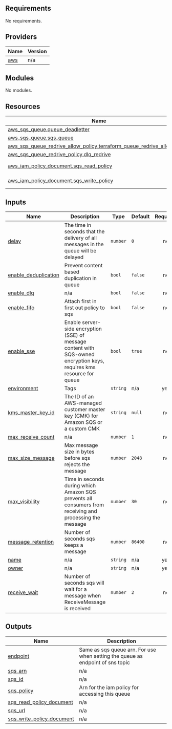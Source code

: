 ## Requirements

No requirements.

## Providers

| Name | Version |
|------|---------|
| <a name="provider_aws"></a> [aws](#provider\_aws) | n/a |

## Modules

No modules.

## Resources

| Name | Type |
|------|------|
| [aws_sqs_queue.queue_deadletter](https://registry.terraform.io/providers/hashicorp/aws/latest/docs/resources/sqs_queue) | resource |
| [aws_sqs_queue.sqs_queue](https://registry.terraform.io/providers/hashicorp/aws/latest/docs/resources/sqs_queue) | resource |
| [aws_sqs_queue_redrive_allow_policy.terraform_queue_redrive_allow_policy](https://registry.terraform.io/providers/hashicorp/aws/latest/docs/resources/sqs_queue_redrive_allow_policy) | resource |
| [aws_sqs_queue_redrive_policy.dlq_redrive](https://registry.terraform.io/providers/hashicorp/aws/latest/docs/resources/sqs_queue_redrive_policy) | resource |
| [aws_iam_policy_document.sqs_read_policy](https://registry.terraform.io/providers/hashicorp/aws/latest/docs/data-sources/iam_policy_document) | data source |
| [aws_iam_policy_document.sqs_write_policy](https://registry.terraform.io/providers/hashicorp/aws/latest/docs/data-sources/iam_policy_document) | data source |

## Inputs

| Name | Description | Type | Default | Required |
|------|-------------|------|---------|:--------:|
| <a name="input_delay"></a> [delay](#input\_delay) | The time in seconds that the delivery of all messages in the queue will be delayed | `number` | `0` | no |
| <a name="input_enable_deduplication"></a> [enable\_deduplication](#input\_enable\_deduplication) | Prevent content based duplication in queue | `bool` | `false` | no |
| <a name="input_enable_dlq"></a> [enable\_dlq](#input\_enable\_dlq) | n/a | `bool` | `false` | no |
| <a name="input_enable_fifo"></a> [enable\_fifo](#input\_enable\_fifo) | Attach first in first out policy to sqs | `bool` | `false` | no |
| <a name="input_enable_sse"></a> [enable\_sse](#input\_enable\_sse) | Enable server-side encryption (SSE) of message content with SQS-owned encryption keys, requires kms resource for queue | `bool` | `true` | no |
| <a name="input_environment"></a> [environment](#input\_environment) | Tags | `string` | n/a | yes |
| <a name="input_kms_master_key_id"></a> [kms\_master\_key\_id](#input\_kms\_master\_key\_id) | The ID of an AWS-managed customer master key (CMK) for Amazon SQS or a custom CMK | `string` | `null` | no |
| <a name="input_max_receive_count"></a> [max\_receive\_count](#input\_max\_receive\_count) | n/a | `number` | `1` | no |
| <a name="input_max_size_message"></a> [max\_size\_message](#input\_max\_size\_message) | Max message size in bytes before sqs rejects the message | `number` | `2048` | no |
| <a name="input_max_visibility"></a> [max\_visibility](#input\_max\_visibility) | Time in seconds during which Amazon SQS prevents all consumers from receiving and processing the message | `number` | `30` | no |
| <a name="input_message_retention"></a> [message\_retention](#input\_message\_retention) | Number of seconds sqs keeps a message | `number` | `86400` | no |
| <a name="input_name"></a> [name](#input\_name) | n/a | `string` | n/a | yes |
| <a name="input_owner"></a> [owner](#input\_owner) | n/a | `string` | n/a | yes |
| <a name="input_receive_wait"></a> [receive\_wait](#input\_receive\_wait) | Number of seconds sqs will wait for a message when ReceiveMessage is received | `number` | `2` | no |

## Outputs

| Name | Description |
|------|-------------|
| <a name="output_endpoint"></a> [endpoint](#output\_endpoint) | Same as sqs queue arn. For use when setting the queue as endpoint of sns topic |
| <a name="output_sqs_arn"></a> [sqs\_arn](#output\_sqs\_arn) | n/a |
| <a name="output_sqs_id"></a> [sqs\_id](#output\_sqs\_id) | n/a |
| <a name="output_sqs_policy"></a> [sqs\_policy](#output\_sqs\_policy) | Arn for the iam policy for accessing this queue |
| <a name="output_sqs_read_policy_document"></a> [sqs\_read\_policy\_document](#output\_sqs\_read\_policy\_document) | n/a |
| <a name="output_sqs_url"></a> [sqs\_url](#output\_sqs\_url) | n/a |
| <a name="output_sqs_write_policy_document"></a> [sqs\_write\_policy\_document](#output\_sqs\_write\_policy\_document) | n/a |
